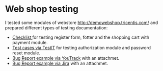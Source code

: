 # Web shop testing 

I tested some modules of webstore http://demowebshop.tricentis.com/ and prepared different types of testing documentation: 

<ul>
<li>  <a href="https://drive.google.com/drive/folders/178UWRmnUu8wuc6VRUGQAoNg9_0RgaRyk?usp=sharing"> Checklist </a> for testing register form, fotter and the shopping cart with payment module. </li>
<li> <a href="https://drive.google.com/drive/folders/1suUVqZTxi8VvbIzK7xxh-vsHfsUiH2xa?usp=sharing">Test cases via TestIT</a> for testing authorization module and password reset module.  </li>
<li>  <a href="https://drive.google.com/drive/folders/1bHnYLfgz5xzP3TczhTqHmBa44QMQXMEA?usp=sharing">Bug Report example via YouTrack</a> with an attachmet. </li>
<li>  <a href="https://drive.google.com/drive/folders/1ekYDTvMeZtV8WGLv9JOVDkrL53TxLqQT?usp=sharing">Bug Report example via Jira</a> with an attachmet. </li>
</ul>
